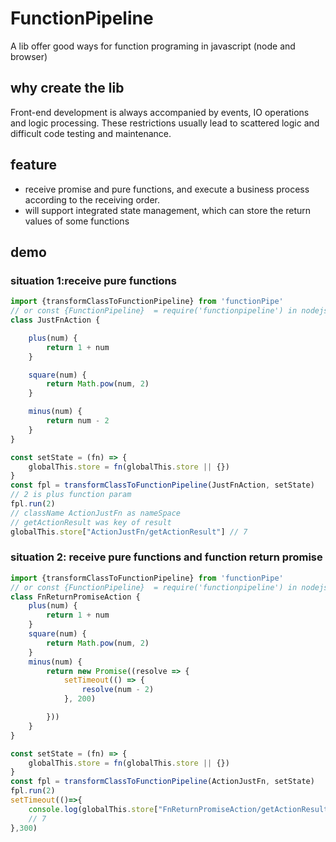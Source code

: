 # FunctionPipeline

A lib offer good ways for function programing in javascript (node and browser)

## why create the lib

Front-end development is always accompanied by events, IO operations and logic processing. These restrictions usually
lead to scattered logic and difficult code testing and maintenance.

## feature

- receive promise and pure functions, and execute a business process according to the receiving order.
- will support integrated state management, which can store the return values of some functions

## demo

### situation 1:receive pure functions

```ts
import {transformClassToFunctionPipeline} from 'functionPipe'
// or const {FunctionPipeline}  = require('functionpipeline') in nodejs
class JustFnAction {

    plus(num) {
        return 1 + num
    }

    square(num) {
        return Math.pow(num, 2)
    }

    minus(num) {
        return num - 2
    }
}

const setState = (fn) => {
    globalThis.store = fn(globalThis.store || {})
}
const fpl = transformClassToFunctionPipeline(JustFnAction, setState)
// 2 is plus function param
fpl.run(2) 
// className ActionJustFn as nameSpace
// getActionResult was key of result
globalThis.store["ActionJustFn/getActionResult"] // 7
```

### situation 2: receive pure functions and function return promise
```ts
import {transformClassToFunctionPipeline} from 'functionPipe'
// or const {FunctionPipeline}  = require('functionpipeline') in nodejs
class FnReturnPromiseAction {
    plus(num) {
        return 1 + num
    }
    square(num) {
        return Math.pow(num, 2)
    }
    minus(num) {
        return new Promise((resolve => {
            setTimeout(() => {
                resolve(num - 2)
            }, 200)

        }))
    }
}

const setState = (fn) => {
    globalThis.store = fn(globalThis.store || {})
}
const fpl = transformClassToFunctionPipeline(ActionJustFn, setState)
fpl.run(2) 
setTimeout(()=>{
    console.log(globalThis.store["FnReturnPromiseAction/getActionResult"] )
    // 7    
},300)

```






